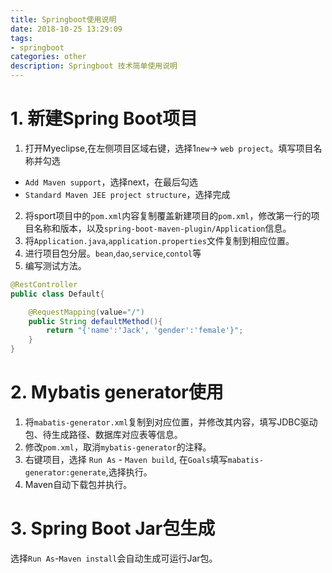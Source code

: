 ```yaml
---
title: Springboot使用说明
date: 2018-10-25 13:29:09
tags:
- springboot
categories: other
description: Springboot 技术简单使用说明
---
```


# 1. 新建Spring Boot项目
1. 打开Myeclipse,在左侧项目区域右键，选择1`new`-> `web project`。填写项目名称并勾选
- `Add Maven support`，选择next，在最后勾选
- `Standard Maven JEE project structure`，选择完成
2. 将sport项目中的`pom.xml`内容复制覆盖新建项目的`pom.xml`，修改第一行的项目名称和版本，以及`spring-boot-maven-plugin/Application`信息。
3. 将`Application.java`,`application.properties`文件复制到相应位置。
4. 进行项目包分层。`bean`,`dao`,`service`,`contol`等
5. 编写测试方法。
```java
@RestController
public class Default{

    @RequestMapping(value="/")
    public String defaultMethod(){
        return "{'name':'Jack', 'gender':'female'}";
    }
}
```

# 2. Mybatis generator使用
1. 将`mabatis-generator.xml`复制到对应位置，并修改其内容，填写JDBC驱动包、待生成路径、数据库对应表等信息。
2. 修改`pom.xml`，取消`mybatis-generator`的注释。
3. 右键项目，选择 `Run As` - `Maven build`, 在`Goals`填写`mabatis-generator:generate`,选择执行。
4. Maven自动下载包并执行。

# 3. Spring Boot Jar包生成
选择`Run As`-`Maven install`会自动生成可运行Jar包。
